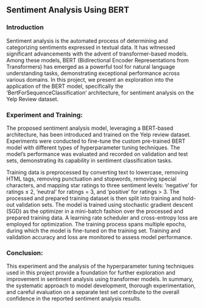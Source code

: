 ## Sentiment Analysis Using BERT

### Introduction
Sentiment analysis is the automated process of determining and categorizing sentiments expressed in textual data. It has witnessed significant advancements with the advent of transformer-based models. Among these models, BERT (Bidirectional Encoder Representations from Transformers) has emerged as a powerful tool for natural language understanding tasks, demonstrating exceptional performance across various domains. In this project, we present an exploration into the application of the BERT model, specifically the ‘BertForSequenceClassification‘ architecture, for sentiment analysis on the Yelp Review dataset.

### Experiment and Training:
The proposed sentiment analysis model, leveraging a BERT-based architecture, has been introduced and trained on the Yelp review dataset. Experiments were conducted to fine-tune the custom pre-trained BERT model with different types of hyperparameter tuning techniques. The model’s performance was evaluated and recorded on validation and test sets, demonstrating its capability in sentiment classification tasks. 

Training data is preprocessed by converting text to lowercase, removing HTML tags, removing punctuation and stopwords, removing special characters, and mapping star ratings to three sentiment levels: ’negative’ for ratings ≤ 2, ’neutral’ for ratings = 3, and ’positive’ for ratings > 3. The processed and prepared training dataset is then split into training and hold-out validation sets. The model is trained using stochastic gradient descent (SGD) as the optimizer in a mini-batch fashion over the processed and prepared training data. A learning rate scheduler and cross-entropy loss are employed for optimization. The training process spans multiple epochs, during which the model is fine-tuned on the training set. Training and validation accuracy and loss are monitored to assess model performance.

### Conclusion:
This experiment and the analysis of the hyperparameter tuning techniques used in this project provide a foundation for further exploration and improvement in sentiment analysis using transformer models. In summary, the systematic approach to model development, thorough experimentation, and careful evaluation on a separate test set contribute to the overall confidence in the reported sentiment analysis results.
